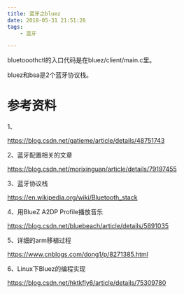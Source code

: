 ```yaml
---
title: 蓝牙之bluez
date: 2018-05-31 21:51:28
tags:
	- 蓝牙

---
```




bluetooothctl的入口代码是在bluez/client/main.c里。



bluez和bsa是2个蓝牙协议栈。



# 参考资料

1、

https://blog.csdn.net/gatieme/article/details/48751743

2、蓝牙配置相关的文章

https://blog.csdn.net/morixinguan/article/details/79197455

3、蓝牙协议栈

https://en.wikipedia.org/wiki/Bluetooth_stack

4、用BlueZ A2DP Profile播放音乐

https://blog.csdn.net/bluebeach/article/details/5891035

5、详细的arm移植过程

https://www.cnblogs.com/dong1/p/8271385.html

6、Linux下Bluez的编程实现

https://blog.csdn.net/hktkfly6/article/details/75309780